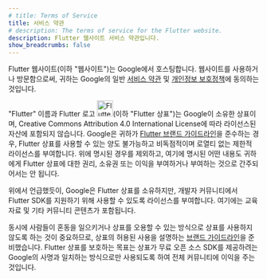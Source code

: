 ```yaml
---
# title: Terms of Service
title: 서비스 약관
# description: The terms of service for the Flutter website.
description: Flutter 웹사이트 서비스 약관입니다.
show_breadcrumbs: false
---
```


Flutter 웹사이트(이하 "웹사이트")는 Google에서 호스팅합니다. 
웹사이트를 사용하거나 방문함으로써, 귀하는 Google의 일반 [서비스 약관][Terms of Service] 및 [개인정보 보호정책][Privacy Policy]에 동의하는 것입니다.

"Flutter" 이름과 Flutter 로고 <img src="/assets/images/branding/flutter/logo/square.svg" width="32px" alt="Flutter logo" class="align-baseline text-icon">(이하 "Flutter 상표")는 Google이 소유한 상표이며, Creative Commons Attribution 4.0 International License에 따라 라이선스된 자산에 포함되지 않습니다. Google은 귀하가 [Flutter 브랜드 가이드라인](/brand)을 준수하는 경우, Flutter 상표를 사용할 수 있는 양도 불가능하고 비독점적이며 로열티 없는 제한적 라이선스를 부여합니다. 위에 명시된 경우를 제외하고, 여기에 명시된 어떤 내용도 귀하에게 Flutter 상표에 대한 권리, 소유권 또는 이익을 부여하거나 부여하는 것으로 간주되어서는 안 됩니다.

위에서 언급했듯이, Google은 Flutter 상표를 소유하지만, 개발자 커뮤니티에서 Flutter SDK를 지원하기 위해 사용할 수 있도록 라이선스를 부여합니다. 여기에는 교육 자료 및 기타 커뮤니티 콘텐츠가 포함됩니다.

동시에 사람들이 혼동을 일으키거나 상표를 오용할 수 있는 방식으로 상표를 사용하지 않도록 하는 것이 중요하므로, 상표의 허용된 사용을 설명하는 [브랜드 가이드라인](/brand)을 준비했습니다. Flutter 상표를 보호하는 목표는 상표가 무료 오픈 소스 SDK를 제공하려는 Google의 사명과 일치하는 방식으로만 사용되도록 하여 전체 커뮤니티에 이익을 주는 것입니다.

[Terms of Service]: https://policies.google.com/terms
[Privacy Policy]: https://policies.google.com/privacy
